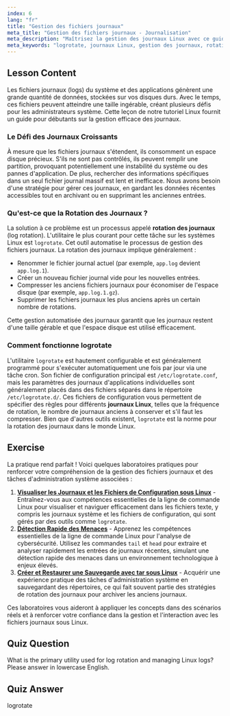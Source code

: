 ```yaml
---
index: 6
lang: "fr"
title: "Gestion des fichiers journaux"
meta_title: "Gestion des fichiers journaux - Journalisation"
meta_description: "Maîtrisez la gestion des journaux Linux avec ce guide pour débutants sur logrotate. Apprenez comment la rotation des journaux économise de l'espace disque, comment la configurer et gardez vos journaux système organisés."
meta_keywords: "logrotate, journaux Linux, gestion des journaux, rotation des journaux, tutoriel Linux, débutant, guide, espace disque"
---
```


## Lesson Content

Les fichiers journaux (logs) du système et des applications génèrent une grande quantité de données, stockées sur vos disques durs. Avec le temps, ces fichiers peuvent atteindre une taille ingérable, créant plusieurs défis pour les administrateurs système. Cette leçon de notre tutoriel Linux fournit un guide pour débutants sur la gestion efficace des journaux.

### Le Défi des Journaux Croissants

À mesure que les fichiers journaux s'étendent, ils consomment un espace disque précieux. S'ils ne sont pas contrôlés, ils peuvent remplir une partition, provoquant potentiellement une instabilité du système ou des pannes d'application. De plus, rechercher des informations spécifiques dans un seul fichier journal massif est lent et inefficace. Nous avons besoin d'une stratégie pour gérer ces journaux, en gardant les données récentes accessibles tout en archivant ou en supprimant les anciennes entrées.

### Qu'est-ce que la Rotation des Journaux ?

La solution à ce problème est un processus appelé **rotation des journaux** (log rotation). L'utilitaire le plus courant pour cette tâche sur les systèmes Linux est `logrotate`. Cet outil automatise le processus de gestion des fichiers journaux. La rotation des journaux implique généralement :

- Renommer le fichier journal actuel (par exemple, `app.log` devient `app.log.1`).
- Créer un nouveau fichier journal vide pour les nouvelles entrées.
- Compresser les anciens fichiers journaux pour économiser de l'espace disque (par exemple, `app.log.1.gz`).
- Supprimer les fichiers journaux les plus anciens après un certain nombre de rotations.

Cette gestion automatisée des journaux garantit que les journaux restent d'une taille gérable et que l'espace disque est utilisé efficacement.

### Comment fonctionne logrotate

L'utilitaire `logrotate` est hautement configurable et est généralement programmé pour s'exécuter automatiquement une fois par jour via une tâche cron. Son fichier de configuration principal est `/etc/logrotate.conf`, mais les paramètres des journaux d'applications individuelles sont généralement placés dans des fichiers séparés dans le répertoire `/etc/logrotate.d/`. Ces fichiers de configuration vous permettent de spécifier des règles pour différents **journaux Linux**, telles que la fréquence de rotation, le nombre de journaux anciens à conserver et s'il faut les compresser. Bien que d'autres outils existent, `logrotate` est la norme pour la rotation des journaux dans le monde Linux.

## Exercise

La pratique rend parfait ! Voici quelques laboratoires pratiques pour renforcer votre compréhension de la gestion des fichiers journaux et des tâches d'administration système associées :

1.  **[Visualiser les Journaux et les Fichiers de Configuration sous Linux](https://labex.io/fr/labs/linux-viewing-log-and-configuration-files-in-linux-387914)** - Entraînez-vous aux compétences essentielles de la ligne de commande Linux pour visualiser et naviguer efficacement dans les fichiers texte, y compris les journaux système et les fichiers de configuration, qui sont gérés par des outils comme `logrotate`.
2.  **[Détection Rapide des Menaces](https://labex.io/fr/labs/linux-rapid-threat-detection-387930)** - Apprenez les compétences essentielles de la ligne de commande Linux pour l'analyse de cybersécurité. Utilisez les commandes `tail` et `head` pour extraire et analyser rapidement les entrées de journaux récentes, simulant une détection rapide des menaces dans un environnement technologique à enjeux élevés.
3.  **[Créer et Restaurer une Sauvegarde avec tar sous Linux](https://labex.io/fr/labs/comptia-create-and-restore-a-backup-with-tar-in-linux-590843)** - Acquérir une expérience pratique des tâches d'administration système en sauvegardant des répertoires, ce qui fait souvent partie des stratégies de rotation des journaux pour archiver les anciens journaux.

Ces laboratoires vous aideront à appliquer les concepts dans des scénarios réels et à renforcer votre confiance dans la gestion et l'interaction avec les fichiers journaux sous Linux.

## Quiz Question

What is the primary utility used for log rotation and managing Linux logs? Please answer in lowercase English.

## Quiz Answer

logrotate
